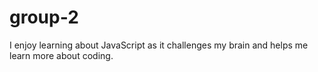 # group-2

I enjoy learning about JavaScript as it challenges my brain and helps me learn more about coding. 